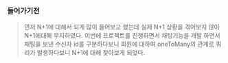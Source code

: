 ### 들어가기전
> 먼저 N+1에 대해서 되게 많이 들어보고 했는데 실제 N+1 상황을 겪어보지 않아
N+1에대해 무지하였다. 이번에 프로젝트를 진행하면서 채팅기능을 개발 하면서
채팅을 보낸 수신자 id를 구분하다보니 회원에 대하여 oneToMany의 관계로 쿼리가 발생하다보니
N+1에 대해 찾아보게 되었다.

